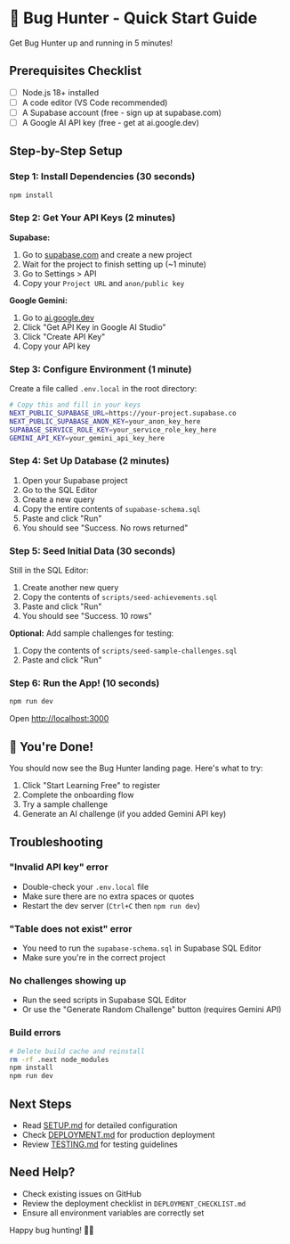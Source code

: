 # 🚀 Bug Hunter - Quick Start Guide

Get Bug Hunter up and running in 5 minutes!

## Prerequisites Checklist

- [ ] Node.js 18+ installed
- [ ] A code editor (VS Code recommended)
- [ ] A Supabase account (free - sign up at supabase.com)
- [ ] A Google AI API key (free - get at ai.google.dev)

## Step-by-Step Setup

### Step 1: Install Dependencies (30 seconds)
```bash
npm install
```

### Step 2: Get Your API Keys (2 minutes)

**Supabase:**
1. Go to [supabase.com](https://supabase.com) and create a new project
2. Wait for the project to finish setting up (~1 minute)
3. Go to Settings > API
4. Copy your `Project URL` and `anon/public key`

**Google Gemini:**
1. Go to [ai.google.dev](https://ai.google.dev)
2. Click "Get API Key in Google AI Studio"
3. Click "Create API Key"
4. Copy your API key

### Step 3: Configure Environment (1 minute)

Create a file called `.env.local` in the root directory:

```bash
# Copy this and fill in your keys
NEXT_PUBLIC_SUPABASE_URL=https://your-project.supabase.co
NEXT_PUBLIC_SUPABASE_ANON_KEY=your_anon_key_here
SUPABASE_SERVICE_ROLE_KEY=your_service_role_key_here
GEMINI_API_KEY=your_gemini_api_key_here
```

### Step 4: Set Up Database (2 minutes)

1. Open your Supabase project
2. Go to the SQL Editor
3. Create a new query
4. Copy the entire contents of `supabase-schema.sql`
5. Paste and click "Run"
6. You should see "Success. No rows returned"

### Step 5: Seed Initial Data (30 seconds)

Still in the SQL Editor:
1. Create another new query
2. Copy the contents of `scripts/seed-achievements.sql`
3. Paste and click "Run"
4. You should see "Success. 10 rows"

**Optional:** Add sample challenges for testing:
1. Copy the contents of `scripts/seed-sample-challenges.sql`
2. Paste and click "Run"

### Step 6: Run the App! (10 seconds)

```bash
npm run dev
```

Open [http://localhost:3000](http://localhost:3000)

## 🎉 You're Done!

You should now see the Bug Hunter landing page. Here's what to try:

1. Click "Start Learning Free" to register
2. Complete the onboarding flow
3. Try a sample challenge
4. Generate an AI challenge (if you added Gemini API key)

## Troubleshooting

### "Invalid API key" error
- Double-check your `.env.local` file
- Make sure there are no extra spaces or quotes
- Restart the dev server (`Ctrl+C` then `npm run dev`)

### "Table does not exist" error
- You need to run the `supabase-schema.sql` in Supabase SQL Editor
- Make sure you're in the correct project

### No challenges showing up
- Run the seed scripts in Supabase SQL Editor
- Or use the "Generate Random Challenge" button (requires Gemini API)

### Build errors
```bash
# Delete build cache and reinstall
rm -rf .next node_modules
npm install
npm run dev
```

## Next Steps

- Read [SETUP.md](./SETUP.md) for detailed configuration
- Check [DEPLOYMENT.md](./DEPLOYMENT.md) for production deployment
- Review [TESTING.md](./TESTING.md) for testing guidelines

## Need Help?

- Check existing issues on GitHub
- Review the deployment checklist in `DEPLOYMENT_CHECKLIST.md`
- Ensure all environment variables are correctly set

Happy bug hunting! 🐛🎯

